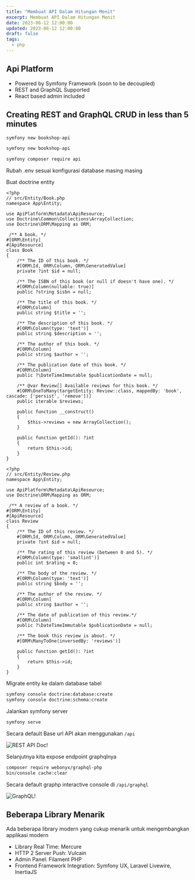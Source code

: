```yaml
---
title: "Membuat API Dalam Hitungan Menit"
excerpt: Membuat API Dalam Hitungan Menit
date: 2023-06-12 12:00:00
updated: 2023-06-12 12:00:00
draft: false
tags:
  - php
---
```


## Api Platform

* Powered by Symfony Framework (soon to be decoupled)
* REST and GraphQL Supported
* React based admin included

## Creating REST and GraphQL CRUD in less than 5 minutes

```bash
symfony new bookshop-api
```

```bash
symfony new bookshop-api
```

```bash
symfony composer require api
```

Rubah .env sesuai konfigurasi database masing masing

Buat doctrine entity

```php:Entity.php
<?php
// src/Entity/Book.php
namespace App\Entity;

use ApiPlatform\Metadata\ApiResource;
use Doctrine\Common\Collections\ArrayCollection;
use Doctrine\ORM\Mapping as ORM;
 
 /** A book. */
#[ORM\Entity]
#[ApiResource]
class Book
{
    /** The ID of this book. */
    #[ORM\Id, ORM\Column, ORM\GeneratedValue]
    private ?int $id = null;

    /** The ISBN of this book (or null if doesn't have one). */
    #[ORM\Column(nullable: true)]
    public ?string $isbn = null;

    /** The title of this book. */
    #[ORM\Column]
    public string $title = '';

    /** The description of this book. */
    #[ORM\Column(type: 'text')]
    public string $description = '';

    /** The author of this book. */
    #[ORM\Column]
    public string $author = '';

    /** The publication date of this book. */
    #[ORM\Column]
    public ?\DateTimeImmutable $publicationDate = null;

    /** @var Review[] Available reviews for this book. */
    #[ORM\OneToMany(targetEntity: Review::class, mappedBy: 'book', cascade: ['persist', 'remove'])]
    public iterable $reviews;

    public function __construct()
    {
        $this->reviews = new ArrayCollection();
    }

    public function getId(): ?int
    {
        return $this->id;
    }
}
```

```php:Review.php
<?php
// src/Entity/Review.php
namespace App\Entity;

use ApiPlatform\Metadata\ApiResource;
use Doctrine\ORM\Mapping as ORM;
 
 /** A review of a book. */
#[ORM\Entity]
#[ApiResource]
class Review
{
    /** The ID of this review. */
    #[ORM\Id, ORM\Column, ORM\GeneratedValue]
    private ?int $id = null;

    /** The rating of this review (between 0 and 5). */
    #[ORM\Column(type: 'smallint')]
    public int $rating = 0;

    /** The body of the review. */
    #[ORM\Column(type: 'text')]
    public string $body = '';

    /** The author of the review. */
    #[ORM\Column]
    public string $author = '';

    /** The date of publication of this review.*/
    #[ORM\Column]
    public ?\DateTimeImmutable $publicationDate = null;

    /** The book this review is about. */
    #[ORM\ManyToOne(inversedBy: 'reviews')]

    public function getId(): ?int
    {
        return $this->id;
    }
}
```

Migrate entity ke dalam database tabel

```bash
symfony console doctrine:database:create
symfony console doctrine:schema:create
```

Jalankan symfony server

```bash
symfony serve
```

Secara default Base url API akan menggunakan `/api`

![REST API Doc!](https://api-platform.com/static/c868a040420c76cb964af598e03be8dd/f43e4/api-platform-2.6-bookshop-api.png)

Selanjutnya kita expose endpoint graphqlnya

```bash
composer require webonyx/graphql-php
bin/console cache:clear
```

Secara default graphp interactive console di `/api/graphql`

![GraphQL!](https://api-platform.com/static/61acc01888cf0122fbe8f3dfe6c9936c/f43e4/api-platform-2.6-graphql.png)

## Beberapa Library Menarik

Ada beberapa library modern yang cukup menarik untuk mengembangkan applikasi modern

* Library Real Time: Mercure
* HTTP 2 Server Push: Vulcain
* Admin Panel: Filament PHP
* Frontend Framework Integration: Symfony UX, Laravel Livewire, InertiaJS

